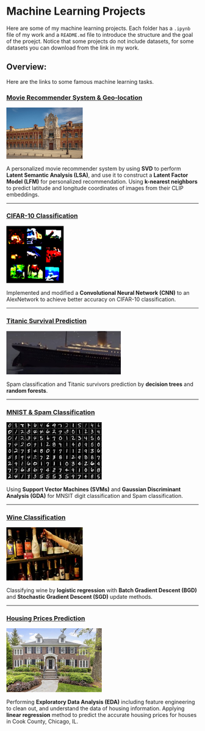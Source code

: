 # Machine Learning Projects
Here are some of my machine learning projects. Each folder has a `.ipynb` file of my work and a `README.md` file to introduce the structure and the goal of the proejct. Notice that some projects do not include datasets, for some datasets you can download from the link in my work.

## Overview:
Here are the links to some famous machine learning tasks. 

### [Movie Recommender System & Geo-location](/Movie%20Recommender%20&%20Geo-location%20with%20k-NN/)

<img src="./images/geo.jpg" width=200>

A personalized movie recommender system by using **SVD** to perform **Latent Semantic Analysis (LSA)**, and use it to construct a **Latent Factor Model (LFM)** for personalized recommendation.
Using **k-nearest neighbors** to predict latitude and longitude coordinates of images from their CLIP embeddings.

___

### [CIFAR-10 Classification](/CIFAR-10%20Classification%20with%20CNN/)
<img src="./images/CIFAR10.png" width=150>

Implemented and modified a **Convolutional Neural Network (CNN)** to an AlexNetwork to achieve better accuracy on CIFAR-10 classification.
___

### [Titanic Survival Prediction](/Titanic%20survival%20Prediction%20with%20Random%20Forests/)
<img src="./images/titanic.jpeg" width=300>

Spam classification and Titanic survivors prediction by **decision trees** and **random forests**.
___

### [MNIST & Spam Classification](/MNIST%20&%20Spam%20Classification/)
<img src="./images/MNIST.jpeg" width=250>

Using **Support Vector Machines (SVMs)** and **Gaussian Discriminant Analysis (GDA)** for MNSIT digit classification and Spam classification.
___

### [Wine Classification](/Wine%20Classification%20with%20Logistic%20Regression/)
<img src="./images/wine.jpeg" width=200>

Classifying wine by **logistic regression** with **Batch Gradient Descent (BGD)** and **Stochastic Gradient Descent (SGD)** update methods.
___

### [Housing Prices Prediction](/Housing%20Prices%20Prediction/)
<img src="./images/housing.jpg" width=250>

Performing **Exploratory Data Analysis (EDA)** including feature engineering to clean out, and understand the data of housing information. Applying **linear regression** method to predict the accurate housing prices for houses in Cook County, Chicago, IL.
